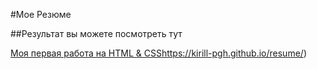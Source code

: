 #Мое Резюме

##Результат вы можете посмотреть тут 


[Моя первая работа на HTML & CSS](https://kirill-pgh.github.io/resume/)https://kirill-pgh.github.io/resume/)
